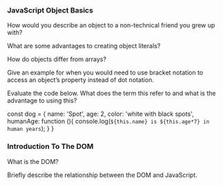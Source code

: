 ### JavaScript Object Basics

How would you describe an object to a non-technical friend you grew up with?

What are some advantages to creating object literals?

How do objects differ from arrays?

Give an example for when you would need to use bracket notation to access an object’s property instead of dot notation.

Evaluate the code below. What does the term this refer to and what is the advantage to using this?

const dog = {
  name: 'Spot',
  age: 2,
  color: 'white with black spots',
  humanAge: function (){
    console.log(`${this.name} is ${this.age*7} in human years`);
  }
}
### Introduction To The DOM

What is the DOM?

Briefly describe the relationship between the DOM and JavaScript.